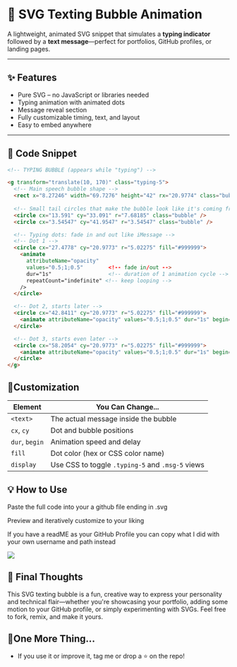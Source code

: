 # 💬 SVG Texting Bubble Animation

A lightweight, animated SVG snippet that simulates a **typing indicator** followed by a **text message**—perfect for portfolios, GitHub profiles, or landing pages.

---

## ✨ Features

- Pure SVG – no JavaScript or libraries needed
- Typing animation with animated dots
- Message reveal section
- Fully customizable timing, text, and layout
- Easy to embed anywhere

---

## 🧩 Code Snippet
```html
<!-- TYPING BUBBLE (appears while "typing") -->

<g transform="translate(10, 170)" class="typing-5">
  <!-- Main speech bubble shape -->
  <rect x="8.27246" width="69.7276" height="42" rx="20.9774" class="bubble" />
  
  <!-- Small tail circles that make the bubble look like it's coming from a speaker -->
  <circle cx="13.591" cy="33.091" r="7.68185" class="bubble" />
  <circle cx="3.54547" cy="41.9547" r="3.54547" class="bubble" />

  <!-- Typing dots: fade in and out like iMessage -->
  <!-- Dot 1 -->
  <circle cx="27.4778" cy="20.9773" r="5.02275" fill="#999999">
    <animate 
      attributeName="opacity" 
      values="0.5;1;0.5"        <!-- fade in/out -->
      dur="1s"                  <!-- duration of 1 animation cycle -->
      repeatCount="indefinite" <!-- keep looping -->
    />
  </circle>

  <!-- Dot 2, starts later -->
  <circle cx="42.8411" cy="20.9773" r="5.02275" fill="#999999">
    <animate attributeName="opacity" values="0.5;1;0.5" dur="1s" begin="0.2s" repeatCount="indefinite" />
  </circle>

  <!-- Dot 3, starts even later -->
  <circle cx="58.2054" cy="20.9773" r="5.02275" fill="#999999">
    <animate attributeName="opacity" values="0.5;1;0.5" dur="1s" begin="0.4s" repeatCount="indefinite" />
  </circle>
</g>
```
## 🎨Customization
| Element        | You Can Change...                                |
| -------------- | ------------------------------------------------ |
| `<text>`       | The actual message inside the bubble             |
| `cx`, `cy`     | Dot and bubble positions                         |
| `dur`, `begin` | Animation speed and delay                        |
| `fill`         | Dot color (hex or CSS color name)                |
| `display`      | Use CSS to toggle `.typing-5` and `.msg-5` views |

## 💡 How to Use
Paste the full code into your a github file ending in .svg

Preview and iteratively customize to your liking

If you have a readME as your GitHub Profile you can copy what I did with your own username and path instead

[![](https://github.com/your-username/yourpath/blob/path/file.svg)](https://github.com/yourusername)

## 🙌 Final Thoughts
This SVG texting bubble is a fun, creative way to express your personality and technical flair—whether you're showcasing your portfolio, adding some motion to your GitHub profile, or simply experimenting with SVGs.
Feel free to fork, remix, and make it yours.

## 📢One More Thing...
* If you use it or improve it, tag me or drop a ⭐️ on the repo!


